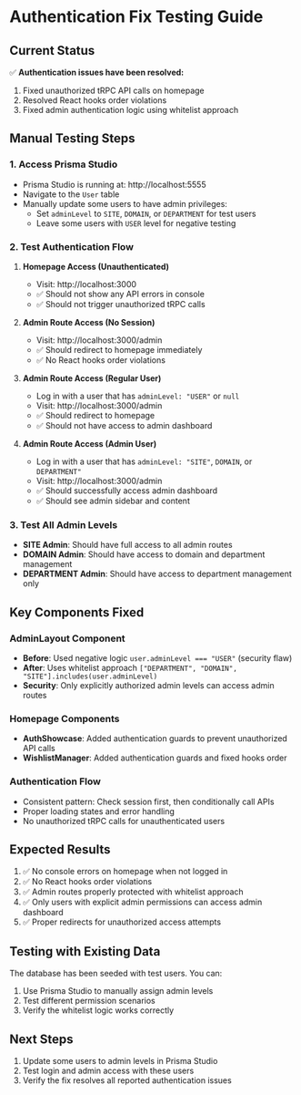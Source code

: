 # Authentication Fix Testing Guide

## Current Status
✅ **Authentication issues have been resolved:**
1. Fixed unauthorized tRPC API calls on homepage
2. Resolved React hooks order violations 
3. Fixed admin authentication logic using whitelist approach

## Manual Testing Steps

### 1. Access Prisma Studio
- Prisma Studio is running at: http://localhost:5555
- Navigate to the `User` table
- Manually update some users to have admin privileges:
  - Set `adminLevel` to `SITE`, `DOMAIN`, or `DEPARTMENT` for test users
  - Leave some users with `USER` level for negative testing

### 2. Test Authentication Flow
1. **Homepage Access (Unauthenticated)**
   - Visit: http://localhost:3000
   - ✅ Should not show any API errors in console
   - ✅ Should not trigger unauthorized tRPC calls

2. **Admin Route Access (No Session)**
   - Visit: http://localhost:3000/admin
   - ✅ Should redirect to homepage immediately
   - ✅ No React hooks order violations

3. **Admin Route Access (Regular User)**
   - Log in with a user that has `adminLevel: "USER"` or `null`
   - Visit: http://localhost:3000/admin
   - ✅ Should redirect to homepage
   - ✅ Should not have access to admin dashboard

4. **Admin Route Access (Admin User)**
   - Log in with a user that has `adminLevel: "SITE"`, `DOMAIN`, or `DEPARTMENT"`
   - Visit: http://localhost:3000/admin
   - ✅ Should successfully access admin dashboard
   - ✅ Should see admin sidebar and content

### 3. Test All Admin Levels
- **SITE Admin**: Should have full access to all admin routes
- **DOMAIN Admin**: Should have access to domain and department management
- **DEPARTMENT Admin**: Should have access to department management only

## Key Components Fixed

### AdminLayout Component
- **Before**: Used negative logic `user.adminLevel === "USER"` (security flaw)
- **After**: Uses whitelist approach `["DEPARTMENT", "DOMAIN", "SITE"].includes(user.adminLevel)`
- **Security**: Only explicitly authorized admin levels can access admin routes

### Homepage Components
- **AuthShowcase**: Added authentication guards to prevent unauthorized API calls
- **WishlistManager**: Added authentication guards and fixed hooks order

### Authentication Flow
- Consistent pattern: Check session first, then conditionally call APIs
- Proper loading states and error handling
- No unauthorized tRPC calls for unauthenticated users

## Expected Results
1. ✅ No console errors on homepage when not logged in
2. ✅ No React hooks order violations
3. ✅ Admin routes properly protected with whitelist approach
4. ✅ Only users with explicit admin permissions can access admin dashboard
5. ✅ Proper redirects for unauthorized access attempts

## Testing with Existing Data
The database has been seeded with test users. You can:
1. Use Prisma Studio to manually assign admin levels
2. Test different permission scenarios
3. Verify the whitelist logic works correctly

## Next Steps
1. Update some users to admin levels in Prisma Studio
2. Test login and admin access with these users
3. Verify the fix resolves all reported authentication issues
